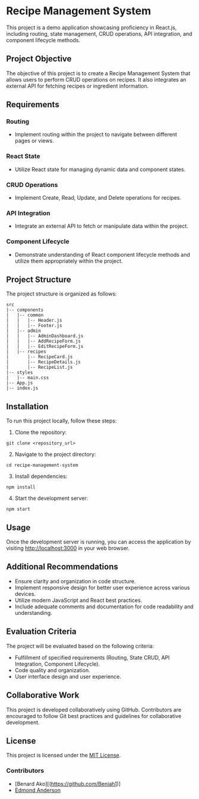 # Recipe Management System

This project is a demo application showcasing proficiency in React.js, including routing, state management, CRUD operations, API integration, and component lifecycle methods.

## Project Objective

The objective of this project is to create a Recipe Management System that allows users to perform CRUD operations on recipes. It also integrates an external API for fetching recipes or ingredient information.

## Requirements

### Routing
- Implement routing within the project to navigate between different pages or views.

### React State
- Utilize React state for managing dynamic data and component states.

### CRUD Operations
- Implement Create, Read, Update, and Delete operations for recipes.

### API Integration
- Integrate an external API to fetch or manipulate data within the project.

### Component Lifecycle
- Demonstrate understanding of React component lifecycle methods and utilize them appropriately within the project.

## Project Structure

The project structure is organized as follows:

```
src
|-- components
|   |-- common
|   |   |-- Header.js
|   |   |-- Footer.js
|   |-- admin
|   |   |-- AdminDashboard.js
|   |   |-- AddRecipeForm.js
|   |   |-- EditRecipeForm.js
|   |-- recipes
|       |-- RecipeCard.js
|       |-- RecipeDetails.js
|       |-- RecipeList.js
|-- styles
|   |-- main.css
|-- App.js
|-- index.js
```

## Installation

To run this project locally, follow these steps:

1. Clone the repository:

```
git clone <repository_url>
```

2. Navigate to the project directory:

```
cd recipe-management-system
```

3. Install dependencies:

```
npm install
```

4. Start the development server:

```
npm start
```

## Usage

Once the development server is running, you can access the application by visiting [http://localhost:3000](http://localhost:3000) in your web browser.

## Additional Recommendations

- Ensure clarity and organization in code structure.
- Implement responsive design for better user experience across various devices.
- Utilize modern JavaScript and React best practices.
- Include adequate comments and documentation for code readability and understanding.

## Evaluation Criteria

The project will be evaluated based on the following criteria:

- Fulfillment of specified requirements (Routing, State CRUD, API Integration, Component Lifecycle).
- Code quality and organization.
- User interface design and user experience.

## Collaborative Work

This project is developed collaboratively using GitHub. Contributors are encouraged to follow Git best practices and guidelines for collaborative development.

## License

This project is licensed under the [MIT License](LICENSE).

### Contributors

- [Benard Ako][(https://github.com/Beniah1)]
- [Edmond Anderson](https://github.com/e-mond)

